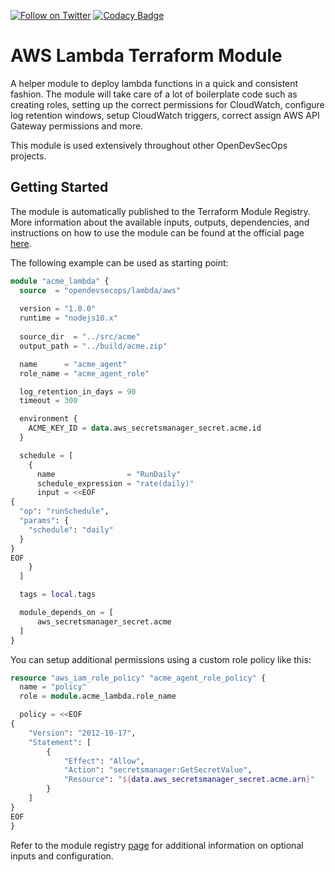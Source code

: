 [![Follow on Twitter](https://img.shields.io/twitter/follow/opendevsecops.svg?logo=twitter)](https://twitter.com/opendevsecops)
[![Codacy Badge](https://api.codacy.com/project/badge/Grade/d3cdea1d93de4f9791f92aec8306e6f8)](https://www.codacy.com/app/OpenDevSecOps/terraform-aws-lambda?utm_source=github.com&amp;utm_medium=referral&amp;utm_content=opendevsecops/terraform-aws-lambda&amp;utm_campaign=Badge_Grade)

# AWS Lambda Terraform Module

A helper module to deploy lambda functions in a quick and consistent fashion. The module will take care of a lot of boilerplate code such as creating roles, setting up the correct permissions for CloudWatch, configure log retention windows, setup CloudWatch triggers, correct assign AWS API Gateway permissions and more.

This module is used extensively throughout other OpenDevSecOps projects.

## Getting Started

The module is automatically published to the Terraform Module Registry. More information about the available inputs, outputs, dependencies, and instructions on how to use the module can be found at the official page [here](https://registry.terraform.io/modules/opendevsecops/lambda).

The following example can be used as starting point:

```terraform
module "acme_lambda" {
  source  = "opendevsecops/lambda/aws"
  
  version = "1.0.0"
  runtime = "nodejs10.x"
  
  source_dir  = "../src/acme"
  output_path = "../build/acme.zip"

  name      = "acme_agent"
  role_name = "acme_agent_role"

  log_retention_in_days = 90
  timeout = 300

  environment {
    ACME_KEY_ID = data.aws_secretsmanager_secret.acme.id
  }

  schedule = [
    {
      name                = "RunDaily"
      schedule_expression = "rate(daily)"
      input = <<EOF
{
  "op": "runSchedule",
  "params": {
    "schedule": "daily"
  }
}
EOF
    }
  ]

  tags = local.tags

  module_depends_on = [
      aws_secretsmanager_secret.acme
  ]
}
```

You can setup additional permissions using a custom role policy like this:

```terraform
resource "aws_iam_role_policy" "acme_agent_role_policy" {
  name = "policy"
  role = module.acme_lambda.role_name

  policy = <<EOF
{
	"Version": "2012-10-17",
	"Statement": [
		{
			"Effect": "Allow",
			"Action": "secretsmanager:GetSecretValue",
			"Resource": "${data.aws_secretsmanager_secret.acme.arn}"
		}
	]
}
EOF
}
```

Refer to the module registry [page](https://registry.terraform.io/modules/opendevsecops/lambda) for additional information on optional inputs and configuration.
